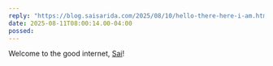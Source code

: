 ```yaml
---
reply: "https://blog.saisarida.com/2025/08/10/hello-there-here-i-am.html"
date: 2025-08-11T08:00:14.00-04:00
possed: 
---
```


Welcome to the good internet, <a href="https://blog.saisarida.com/2025/08/10/hello-there-here-i-am.html" class="u-in-reply-to">Sai</a>!
